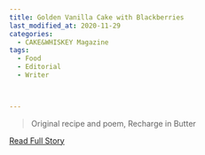 ```yaml
---
title: Golden Vanilla Cake with Blackberries
last_modified_at: 2020-11-29
categories:
  - CAKE&WHISKEY Magazine
tags:
  - Food
  - Editorial
  - Writer



---
```


> Original recipe and poem, Recharge in Butter

<a href="https://drive.google.com/file/d/0B66y2P9E1CKFbDRfanJpdV9UTzA/view?usp=sharing" target="_blank">Read Full Story</a>
